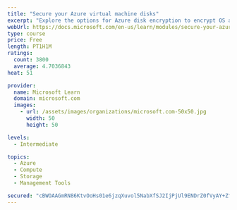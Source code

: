 ```yaml
---
title: "Secure your Azure virtual machine disks"
excerpt: "Explore the options for Azure disk encryption to encrypt OS and data disks on existing and new virtual machines."
webUrl: https://docs.microsoft.com/en-us/learn/modules/secure-your-azure-virtual-machine-disks/
type: course
price: Free
length: PT1H1M
ratings:
  count: 3800
  average: 4.7036843
heat: 51

provider:
  name: Microsoft Learn
  domain: microsoft.com
  images:
    - url: /assets/images/organizations/microsoft.com-50x50.jpg
      width: 50
      height: 50

levels:
  - Intermediate

topics:
  - Azure
  - Compute
  - Storage
  - Management Tools

secured: "cBWOAAGmRN86KtvOoHs01e6jzqXuvol5NabXfSJ2IjPjUl9ENDrZ0fVyAY+ZfSFI1WnzWYbEc3OQhULWJF+fim+n1AWiMQd16fj0ix4lJT8Ifx97EuZCWmgZzP3xZbqMdooCXCeanjrJQLwy16yi3NF6rGWjo+ZA+IbW8+0ibRaNjbS2qWxGhp9BwXuFPncNeo1DTMGjldP1dpi1Q+9Ve1Q8fPuCJPPUXiPGSBcLUoAoS/NM/KLXsyueikK81Pu1cIaF/3bqWyqh4m6RqDGFrDhM4U0umBWf/mFC59TB/HUvNFPvr2ASFqRiNQqUR5yW9tveqdjUtkFp5u6499lxfhaNCjmj6nLphGjYh6vqryIgX4OjkGWXuJbZdp0Gy6V1Ft/NdO9zWi4TQpv758Nw8v27IHaft92ImDQyrroPolc=;ttTeyXvD3aHdlT55ZUDu1Q=="
---
```


